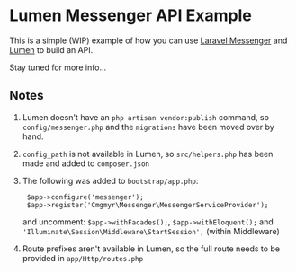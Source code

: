 # Lumen Messenger API Example

This is a simple (WIP) example of how you can use [Laravel Messenger](https://github.com/cmgmyr/laravel-messenger) and [Lumen](http://lumen.laravel.com/) to build an API.

Stay tuned for more info...

## Notes
1. Lumen doesn't have an `php artisan vendor:publish` command, so `config/messenger.php` and the `migrations` have been moved over by hand.
2. `config_path` is not available in Lumen, so `src/helpers.php` has been made and added to `composer.json`
3. The following was added to `bootstrap/app.php`:

		$app->configure('messenger');
		$app->register('Cmgmyr\Messenger\MessengerServiceProvider');
		
	and uncomment: `$app->withFacades();`, `$app->withEloquent();` and `'Illuminate\Session\Middleware\StartSession',` (within Middleware)
4. Route prefixes aren't available in Lumen, so the full route needs to be provided in `app/Http/routes.php`